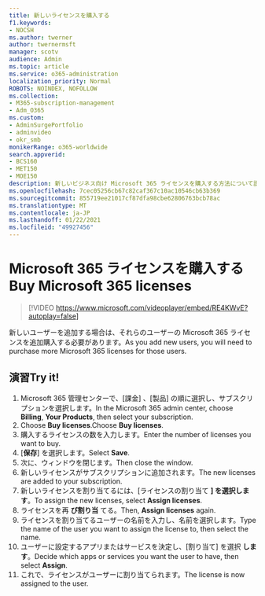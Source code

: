 ```yaml
---
title: 新しいライセンスを購入する
f1.keywords:
- NOCSH
ms.author: twerner
author: twernermsft
manager: scotv
audience: Admin
ms.topic: article
ms.service: o365-administration
localization_priority: Normal
ROBOTS: NOINDEX, NOFOLLOW
ms.collection:
- M365-subscription-management
- Adm_O365
ms.custom:
- AdminSurgePortfolio
- adminvideo
- okr_smb
monikerRange: o365-worldwide
search.appverid:
- BCS160
- MET150
- MOE150
description: 新しいビジネス向け Microsoft 365 ライセンスを購入する方法について説明します。
ms.openlocfilehash: 7cec05256cb67c82caf367c10ac10546cb63b369
ms.sourcegitcommit: 855719ee21017cf87dfa98cbe62806763bcb78ac
ms.translationtype: MT
ms.contentlocale: ja-JP
ms.lasthandoff: 01/22/2021
ms.locfileid: "49927456"
---
```

# <a name="buy-microsoft-365-licenses"></a><span data-ttu-id="ea560-103">Microsoft 365 ライセンスを購入する</span><span class="sxs-lookup"><span data-stu-id="ea560-103">Buy Microsoft 365 licenses</span></span>

> [!VIDEO https://www.microsoft.com/videoplayer/embed/RE4KWvE?autoplay=false]

<span data-ttu-id="ea560-104">新しいユーザーを追加する場合は、それらのユーザーの Microsoft 365 ライセンスを追加購入する必要があります。</span><span class="sxs-lookup"><span data-stu-id="ea560-104">As you add new users, you will need to purchase more Microsoft 365 licenses for those users.</span></span>

## <a name="try-it"></a><span data-ttu-id="ea560-105">演習</span><span class="sxs-lookup"><span data-stu-id="ea560-105">Try it!</span></span>

1. <span data-ttu-id="ea560-106">Microsoft 365 管理センターで、[課金] 、[製品] の順に選択し、サブスクリプションを選択します。</span><span class="sxs-lookup"><span data-stu-id="ea560-106">In the Microsoft 365 admin center, choose **Billing**, **Your Products**, then select your subscription.</span></span>
1. <span data-ttu-id="ea560-107">Choose **Buy licenses**.</span><span class="sxs-lookup"><span data-stu-id="ea560-107">Choose **Buy licenses**.</span></span>
1. <span data-ttu-id="ea560-108">購入するライセンスの数を入力します。</span><span class="sxs-lookup"><span data-stu-id="ea560-108">Enter the number of licenses you want to buy.</span></span>
1. <span data-ttu-id="ea560-109">[**保存**] を選択します。</span><span class="sxs-lookup"><span data-stu-id="ea560-109">Select **Save**.</span></span>
1. <span data-ttu-id="ea560-110">次に、ウィンドウを閉じます。</span><span class="sxs-lookup"><span data-stu-id="ea560-110">Then close the window.</span></span>
1. <span data-ttu-id="ea560-111">新しいライセンスがサブスクリプションに追加されます。</span><span class="sxs-lookup"><span data-stu-id="ea560-111">The new licenses are added to your subscription.</span></span>
1. <span data-ttu-id="ea560-112">新しいライセンスを割り当てるには、[ライセンスの割り当て **] を選択します**。</span><span class="sxs-lookup"><span data-stu-id="ea560-112">To assign the new licenses, select **Assign licenses**.</span></span>
1. <span data-ttu-id="ea560-113">ライセンスを再 **び割り当** てる。</span><span class="sxs-lookup"><span data-stu-id="ea560-113">Then, **Assign licenses** again.</span></span>
1. <span data-ttu-id="ea560-114">ライセンスを割り当てるユーザーの名前を入力し、名前を選択します。</span><span class="sxs-lookup"><span data-stu-id="ea560-114">Type the name of the user you want to assign the license to, then select the name.</span></span>
1. <span data-ttu-id="ea560-115">ユーザーに設定するアプリまたはサービスを決定し、[割り当て] を選択 **します**。</span><span class="sxs-lookup"><span data-stu-id="ea560-115">Decide which apps or services you want the user to have, then select **Assign**.</span></span>
1. <span data-ttu-id="ea560-116">これで、ライセンスがユーザーに割り当てられます。</span><span class="sxs-lookup"><span data-stu-id="ea560-116">The license is now assigned to the user.</span></span>